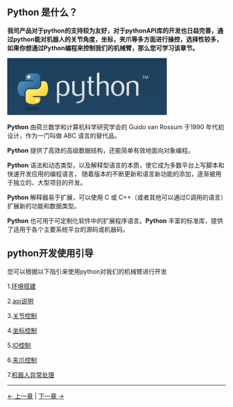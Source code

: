 ## Python 是什么？

**我司产品对于python的支持较为友好，对于pythonAPI库的开发也日益完善，通过python能对机器人的关节角度，坐标，夹爪等多方面进行操控，选择性较多，如果你想通过Python编程来控制我们的机械臂，那么您可学习该章节。**



![README1](../../../resources/3-FunctionsAndApplications/6.developmentGuide/python/python.jpg)

**Python** 由荷兰数学和计算机科学研究学会的 Guido van Rossum 于1990 年代初设计，作为一门叫做 ABC 语言的替代品。

**Python** 提供了高效的高级数据结构，还能简单有效地面向对象编程。

**Python** 语法和动态类型，以及解释型语言的本质，使它成为多数平台上写脚本和快速开发应用的编程语言， 随着版本的不断更新和语言新功能的添加，逐渐被用于独立的、大型项目的开发。

**Python** 解释器易于扩展，可以使用 C 或 C++（或者其他可以通过C调用的语言）扩展新的功能和数据类型。

**Python** 也可用于可定制化软件中的扩展程序语言。**Python** 丰富的标准库，提供了适用于各个主要系统平台的源码或机器码。

## python开发使用引导

您可以根据以下指引来使用python对我们的机械臂进行开发

1.[环境搭建](1_download.md)

2.[api说明](2_API.md)

3.[关节控制](3_angle.md)

4.[坐标控制](4_coord.md)

5.[IO控制](5_IO.md)

6.[夹爪控制](6_gripper.md)

7.[机器人异常处理](./7_exception_description.md)

---

[← 上一章](../README.md) | [下一章 →](./1_download.md)